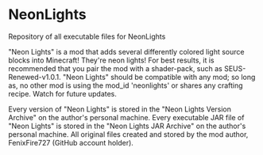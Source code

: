 # NeonLights
Repository of all executable files for NeonLights

"Neon Lights" is a mod that adds several differently colored light source blocks into Minecraft! They're neon lights!
For best results, it is recommended that you pair the mod with a shader-pack, such as SEUS-Renewed-v1.0.1.
"Neon Lights" should be compatible with any mod; so long as, no other mod is using the mod_id 'neonlights' or shares
any crafting recipe. Watch for future updates.

Every version of "Neon Lights" is stored in the "Neon Lights Version Archive" on the author's personal machine.
Every executable JAR file of "Neon Lights" is stored in the "Neon Lights JAR Archive" on the author's personal machine.
All original files created and stored by the mod author, FenixFire727 (GitHub account holder).
